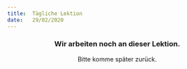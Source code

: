 ```yaml
---
title:  Tägliche Lektion
date:   29/02/2020
---
```


### <center>Wir arbeiten noch an dieser Lektion.</center>
<center>Bitte komme später zurück.</center>